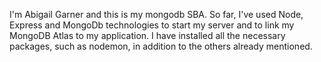 I'm Abigail Garner and this is my mongodb SBA. So far, I've used Node, Express and MongoDb technologies to start my server and to link my MongoDB Atlas to my application. I have installed all the necessary packages, such as nodemon, in addition to the others already mentioned. 